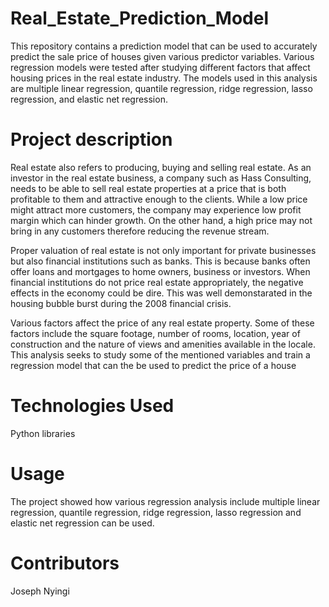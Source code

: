 # Real_Estate_Prediction_Model
This repository contains a prediction model that can be used to accurately predict the sale price of houses given various predictor variables. Various regression models were tested after studying different factors that affect housing prices in the real estate industry. The models used in this analysis are multiple linear regression, quantile regression, ridge regression, lasso regression, and elastic net regression.
# Project description
Real estate also refers to producing, buying and selling real estate. As an investor in the real estate business, a company such as Hass Consulting, needs to be able to sell real estate properties at a price that is both profitable to them and attractive enough to the clients. While a low price might attract more customers, the company may experience low profit margin which can hinder growth. On the other hand, a high price may not bring in any customers therefore reducing the revenue stream.

Proper valuation of real estate is not only important for private businesses but also financial institutions such as banks. This is because banks often offer loans and mortgages to home owners, business or investors. When financial institutions do not price real estate appropriately, the negative effects in the economy could be dire. This was well demonstarated in the housing bubble burst during the 2008 financial crisis.

Various factors affect the price of any real estate property. Some of these factors include the square footage, number of rooms, location, year of construction and the nature of views and amenities available in the locale. This analysis seeks to study some of the mentioned variables and train a regression model that can the be used to predict the price of a house
# Technologies Used
Python libraries
# Usage
The project showed how various regression analysis include multiple linear regression, quantile regression, ridge regression, lasso regression and elastic net regression can be used.
# Contributors
Joseph Nyingi
